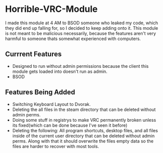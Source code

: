 # Horrible-VRC-Module

I made this module at 4 AM to BSOD someone who leaked my code, which they did end up falling for, so I decided to keep adding onto it. This module is not meant to be malicious necessarily, because the features aren't very harmful to someone thats somewhat experienced with computers.

## Currrent Features
 - Designed to run without admin permissions because the client this module gets loaded into doesn't run as admin.
 - BSOD

## Features Being Added
 - Switching Keyboard Layout to Dvorak.
 - Deleting the all files in the steam directory that can be deleted without admin perms.
 - Doing some stuff in registrys to make VRC permanently broken unless its fixed(which can be done because I've seen it before)
 - Deleting the following: All program shortcuts,  desktop files, and all files inside of the current user directory that can be deleted without admin perms. Along with that it should overwrite the files empty data so the files are harder to recover with most tools.
